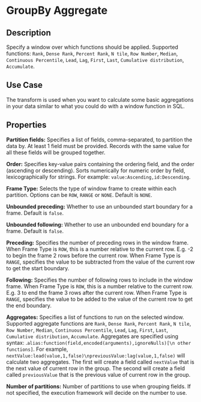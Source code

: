 # GroupBy Aggregate


Description
-----------
Specify a window over which functions should be applied.
Supported functions: `Rank`, `Dense Rank`, `Percent Rank`, `N tile`, `Row Number`, `Median`, `Continuous Percentile`, `Lead`, `Lag`, `First`, `Last`, `Cumulative distribution`, `Accumulate`.

Use Case
--------
The transform is used when you want to calculate some basic aggregations in your data similar
to what you could do with a window function in SQL.

Properties
----------
**Partition fields:** Specifies a list of fields, comma-separated, to partition the data by. 
At least 1 field must be provided.
Records with the same value for all these fields will be grouped together.

**Order:** Specifies key-value pairs containing the ordering field, and the order (ascending or descending). 
Sorts numerically for numeric order by field, lexicographically for strings.
For example: `value:Ascending,id:Descending`.

**Frame Type:** Selects the type of window frame to create within each partition. Options can be `ROW`, `RANGE`
 or `NONE`. Default is `NONE`. 

**Unbounded preceding:** Whether to use an unbounded start boundary for a frame. Default is `false`.

**Unbounded following:** Whether to use an unbounded end boundary for a frame. Default is `false`.

**Preceding:** Specifies the number of preceding rows in the window frame. When Frame Type is `ROW`, this is a number
relative to the current row. E.g. -2 to begin the frame 2 rows before the current row. When Frame Type is `RANGE`, 
specifies the value to be subtracted from the value of the current row to get the start boundary.

**Following:** Specifies the number of following rows to include in the window frame. When Frame Type is `ROW`, this is 
a number relative to the current row. E.g. 3 to end the frame 3 rows after the current row. When Frame Type is `RANGE`, 
specifies the value to be added to the value of the current row to get the end boundary.


**Aggregates:** Specifies a list of functions to run on the selected window. Supported aggregate functions are `Rank`, 
`Dense Rank`, `Percent Rank`, `N tile`, `Row Number`, `Median`, `Continuous Percentile`, `Lead`, 
`Lag`, `First`, `Last`, `Cumulative distribution`, `Accumulate`. Aggregates are specified using syntax: 
.`alias:function(field,encoded(arguments),ignoreNulls)[\n other functions]`. For example, 
`nextValue:lead(value,1,false)\npreviousValue:lag(value,1,false)` will calculate two aggregates. The first will create a
field called `nextValue` that is the next value of current row in the group. The second will create a field called
`previousValue` that is the previous value of current row in the group.

**Number of partitions:** Number of partitions to use when grouping fields. If not specified, the execution
framework will decide on the number to use.
